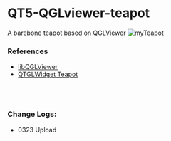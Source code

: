 # QT5-QGLviewer-teapot
A barebone teapot based on QGLViewer
![myTeapot](gif/myGLTeapot0323.gif)  
 
### References
  - [libQGLViewer](https://www.pololu.com/docs/0J40/5.a)
  - [QTGLWidget Teapot](https://www.pololu.com/docs/0J40/5.c)
  <br/>
  <br/>

### Change Logs:
  - 0323 Upload
 
